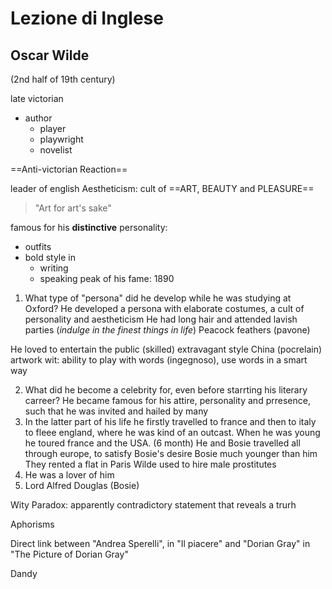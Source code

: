 # Lezione di Inglese

## Oscar Wilde
(2nd half of 19th century)

late victorian
* author
	* player
	* playwright
	* novelist


==Anti-victorian Reaction==

leader of english Aestheticism:
cult of ==ART, BEAUTY and PLEASURE==

> "Art for art's sake"

famous for his **distinctive** personality: 
* outfits
* bold style in 
	* writing
	* speaking
peak of his fame: $1890$



1. What type of "persona" did  he develop while he was studying at Oxford?
He developed a persona with elaborate costumes, a cult of personality and aestheticism
He had long hair and attended lavish parties (_indulge in the finest things in life_)
Peacock feathers (pavone)

He loved to entertain the public (skilled)
extravagant style
China (pocrelain) artwork
wit: ability to play with words (ingegnoso), use words in a smart way

2. What did he become a celebrity for, even before starrting his literary carreer?
He became famous for his attire, personality and prresence, such that he was invited and hailed by many
3. In the latter part of his life he firstly travelled to france and then to italy to fleee  england, where he was kind of an outcast. When he was young he toured france and the USA. (6 month)
He and Bosie travelled all through europe, to satisfy Bosie's desire
Bosie much younger than him
They rented a flat in Paris
Wilde used to hire male prostitutes
4. He was a lover of him
5. Lord Alfred Douglas (Bosie)

Wity
Paradox: apparently contradictory statement that reveals a trurh

Aphorisms

Direct link between
"Andrea Sperelli", in "Il piacere" and "Dorian Gray" in "The Picture of Dorian Gray"

Dandy


<!--stackedit_data:
eyJoaXN0b3J5IjpbLTc4MTY1NTUwNCw0NDg4NjQ0MTIsLTE2Nz
A5MDQyODksLTE0NzcwMTE3NjNdfQ==
-->
